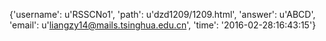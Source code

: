 {'username': u'RSSCNo1', 'path': u'dzd1209/1209.html', 'answer': u'ABCD', 'email': u'liangzy14@mails.tsinghua.edu.cn', 'time': '2016-02-28:16:43:15'}